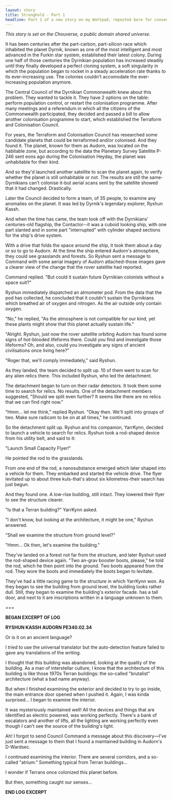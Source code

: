 ```yaml
---
layout: story
title: Stronghold - Part 1
headline: Part 1 of a new story on my Wattpad, reposted bere for convenience of school officials. Part of the Chouverse public domain shared universe.
---
```



*This story is set on the Chouverse, a public domain shared universe.*

It has been centuries after the part-carbon, part-silicon race which inhabited the planet Dyrnik, known as one of the most intelligent and most advanced in the Furkin star system, established their latest colony. During one half of those centuries the Dyrnikian population has increased steadily until they finally developed a perfect cloning system, a soft singularity in which the population began to rocket in a steady acceleration rate thanks to its ever-increasing use. The colonies couldn't accomodate the ever-increasing population anymore.

The Central Council of the Dyrnikian Commonwealth knew about this problem. They wanted to tackle it. They have 2 options on the table: perform population control, or restart the colonisation programme. After many meetings and a referendum in which all the citizens of the Commonwealth participated, they decided and passed a bill to allow another colonisation programme to start, which established the Terraform and Colonisation Council.

For years, the Terraform and Colonisation Council has researched some candidate planets that could be terraformed and/or colonised. And they found it. The planet, known for them as Audorn, was located on the habitable zone, but according to the data the Planetary Survey Satellite P-246 sent eons ago during the Colonisation Heyday, the planet was unhabitable for their kind.

And so they'd launched another satellite to scan the planet again, to verify whether the planet is still unhabitable or not. The results are still the same-Dyrnikians can't colonise it-but aerial scans sent by the satellite showed that it had changed. Drastically.

Later the Council decided to form a team, of 35 people, to examine any anomalies on the planet. It was led by Dyrnik's legendary explorer, Ryshun Kassh.

And when the time has came, the team took off with the Dyrnikians' centuries-old flagship, the Contactor--it was a cuboid looking ship, with one part slanted and in some part "interrupted" with cylinder shaped sections for the ship's drive system.

With a drive that folds the space around the ship, it took them about a day or so to go to Audorn. At the time the ship entered Audorn's atmosphere, they could see grasslands and forests. So Ryshun sent a message to Command with some aerial imagery of Audorn attached-those images gave a clearer view of the change that the rover satellite had reported.

Command replied. "But could it sustain future Dyrnikian colonists without a space suit?"

Ryshun immediately dispatched an atmometer pod. From the data that the pod has collected, he concluded that it couldn't sustain the Dyrnikians which breathed air of oxygen and nitrogen. As the air outside only contain oxygen.

"No," he replied, "As the atmosphere is not compatible for our kind, yet these plants might show that this planet actually sustain life."

"Alright. Ryshun, just now the rover satellite orbiting Audorn has found some signs of hot-blooded lifeforms there. Could you find and investigate those lifeforms? Oh, and also, could you investigate any signs of ancient civilisations once living here?"

"Roger that, we'll comply immediately," said Ryshun.

As they landed, the team decided to split up. 10 of them went to scan for any alien relics there. This included Ryshun, who led the detachment. 

The detachment began to turn on their radar detectors. It took them some time to search for relics. No results. One of the detachment members suggested, "Should we split even further? It seems like there are no relics that we can find right now."

"Hmm... let me think," replied Ryshun. "Okay then. We'll split into groups of two. Make sure radicom to be on at all times," he continued.

So the detachment split up. Ryshun and his companion, YarrKynn, decided to launch a vehicle to search for relics. Ryshun took a rod-shaped device from his utility belt, and said to it:

"Launch Small Capacity Flyer!"

He pointed the rod to the grasslands.

From one end of the rod, a nanosubstance emerged which later shaped into a vehicle for them. They embarked and started the vehicle drive. The flyer levitated up to about three kuls-that's about six kilometres-their search has just begun.

And they found one. A low-rise building, still intact. They lowered their flyer to see the structure clearer.

"Is that a Terran building?" YarrKynn asked.

"I don't know, but looking at the architecture, it might be one," Ryshun answered.

"Shall we examine the structure from ground level?"

"Hmm... Ok then, let's examine the building."

They've landed on a forest not far from the structure, and later Ryshun used the rod-shaped device again. "Two an-grav booster boots, please," he told the rod, which he then point into the ground. Two boots appeared from the rod. They wore the boots and immediately the boots began to levitate.

They've had a little racing game to the structure in which YarrKynn won. As they began to see the building from ground level, the building looks rather dull. Still, they began to examine the building's exterior facade. has a tall door, and next to it are inscriptions written in a language unknown to them.

===

**BEGAN EXCERPT OF LOG**

**RYSHUN KASSH
AUDORN
PE340.02.34**

Or is it on an ancient language?

I tried to use the universal translator but the auto-detection feature failed to gave any translations of the writing.

I thought that this building was abandoned, looking at the quality of the building. As a man of interstellar culture, I know that the architecture of this building is like those 1970s Terran buildings: the so-called "brutalist" architecture (what a bad name anyway).

But when I finished examining the exterior and decided to try to go inside, the main entrance door opened when I pushed it. Again, I was kinda surprised... I began to examine the interior.

It was mysteriously maintained well! All the devices and things that are identified as electric powered, was working perfectly. There's a bank of escalators and another of lifts, all the lighting are working perfectly even though I can't see the source of the building's light.

Ah! I forgot to send Council Command a message about this discovery—I've just sent a message to them that I found a maintained building in Audorn's D-Wardsec.

I continued examining the interior. There are several corridors, and a so-called "atrium." Something typical from Terran buildings...

I wonder if Terrans once colonized this planet before.

But then, something caught our senses...

**END LOG EXCERPT**

